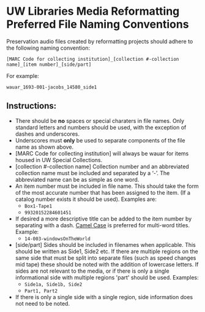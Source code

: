 # UW Libraries Media Reformatting Preferred File Naming Conventions

Preservation audio files created by reformatting projects should adhere to the following naming convention:

`[MARC Code for collecting institution]_[collection #-collection name]_[item number]_[side/part]`

For example:

`wauar_1693-001-jacobs_14580_side1`


## Instructions:
* There should be __no__ spaces or special charaters in file names. Only standard letters and numbers should be used, with the exception of dashes and underscores.
* Underscores must __only__ be used to separate components of the file name as shown above.
* [MARC Code for collecting institution] will always be  wauar for items housed in UW Special Collections.
* [collection #-collection name] Collection number and an abbreviated collection name must be included and separated by a ‘-’. The abbreviated name can be as simple as one word.
* An item number must be included in file name. This should take the form of the most accurate number that has been assigned to the item. (If a catalog number exists it should be used). Examples are:
  * `Box1-Tape1`
  * `99320152284601451`
* If desired a more descriptive title can be added to the item number by separating with a dash. [Camel Case](https://en.wikipedia.org/wiki/Camel_case) is preferred for multi-word titles. Example:
  * `14-003-windowsOnTheWorld`
* [side/part] Sides should be included in filenames when applicable. This should be written as Side1, Side2 etc. If there are multiple regions on the same side that must be split into separate files (such as speed changes mid tape) these should be noted with the addition of lowercase letters. If sides are not relevant to the media, or if there is only a single informational side with multiple regions 'part' should be used. Examples: 
  * `Side1a, Side1b, Side2`
  * `Part1, Part2`
* If there is only a single side with a single region, side information does not need to be noted.


